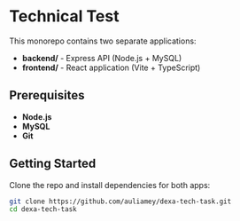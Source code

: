 # Technical Test

This monorepo contains two separate applications:

- **backend/** - Express API (Node.js + MySQL)
- **frontend/** - React application (Vite + TypeScript)

## Prerequisites

- **Node.js** 
- **MySQL** 
- **Git** 

## Getting Started

Clone the repo and install dependencies for both apps:

```bash
git clone https://github.com/auliamey/dexa-tech-task.git
cd dexa-tech-task
